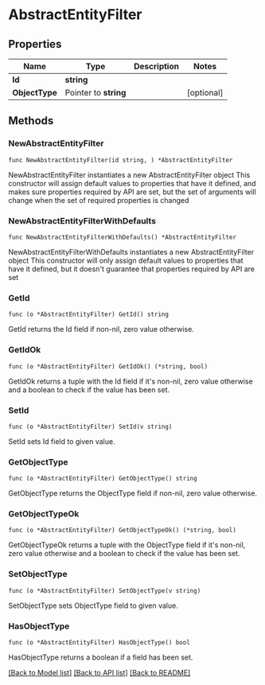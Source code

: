 # AbstractEntityFilter

## Properties

Name | Type | Description | Notes
------------ | ------------- | ------------- | -------------
**Id** | **string** |  | 
**ObjectType** | Pointer to **string** |  | [optional] 

## Methods

### NewAbstractEntityFilter

`func NewAbstractEntityFilter(id string, ) *AbstractEntityFilter`

NewAbstractEntityFilter instantiates a new AbstractEntityFilter object
This constructor will assign default values to properties that have it defined,
and makes sure properties required by API are set, but the set of arguments
will change when the set of required properties is changed

### NewAbstractEntityFilterWithDefaults

`func NewAbstractEntityFilterWithDefaults() *AbstractEntityFilter`

NewAbstractEntityFilterWithDefaults instantiates a new AbstractEntityFilter object
This constructor will only assign default values to properties that have it defined,
but it doesn't guarantee that properties required by API are set

### GetId

`func (o *AbstractEntityFilter) GetId() string`

GetId returns the Id field if non-nil, zero value otherwise.

### GetIdOk

`func (o *AbstractEntityFilter) GetIdOk() (*string, bool)`

GetIdOk returns a tuple with the Id field if it's non-nil, zero value otherwise
and a boolean to check if the value has been set.

### SetId

`func (o *AbstractEntityFilter) SetId(v string)`

SetId sets Id field to given value.


### GetObjectType

`func (o *AbstractEntityFilter) GetObjectType() string`

GetObjectType returns the ObjectType field if non-nil, zero value otherwise.

### GetObjectTypeOk

`func (o *AbstractEntityFilter) GetObjectTypeOk() (*string, bool)`

GetObjectTypeOk returns a tuple with the ObjectType field if it's non-nil, zero value otherwise
and a boolean to check if the value has been set.

### SetObjectType

`func (o *AbstractEntityFilter) SetObjectType(v string)`

SetObjectType sets ObjectType field to given value.

### HasObjectType

`func (o *AbstractEntityFilter) HasObjectType() bool`

HasObjectType returns a boolean if a field has been set.


[[Back to Model list]](../README.md#documentation-for-models) [[Back to API list]](../README.md#documentation-for-api-endpoints) [[Back to README]](../README.md)


